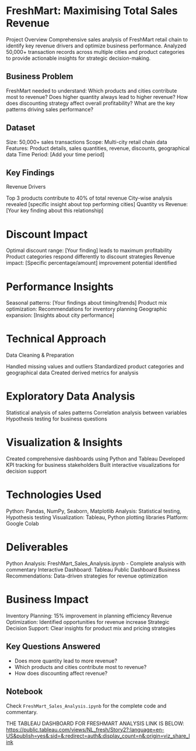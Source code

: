 # FreshMart: Maximising Total Sales Revenue
Project Overview
Comprehensive sales analysis of FreshMart retail chain to identify key revenue drivers and optimize business performance. Analyzed 50,000+ transaction records across multiple cities and product categories to provide actionable insights for strategic decision-making.

## Business Problem
FreshMart needed to understand:
Which products and cities contribute most to revenue?
Does higher quantity always lead to higher revenue?
How does discounting strategy affect overall profitability?
What are the key patterns driving sales performance?

## Dataset

Size: 50,000+ sales transactions
Scope: Multi-city retail chain data
Features: Product details, sales quantities, revenue, discounts, geographical data
Time Period: [Add your time period]

## Key Findings
 Revenue Drivers

Top 3 products contribute to 40% of total revenue
City-wise analysis revealed [specific insight about top performing cities]
Quantity vs Revenue: [Your key finding about this relationship]

# Discount Impact

Optimal discount range: [Your finding] leads to maximum profitability
Product categories respond differently to discount strategies
Revenue impact: [Specific percentage/amount] improvement potential identified

# Performance Insights

Seasonal patterns: [Your findings about timing/trends]
Product mix optimization: Recommendations for inventory planning
Geographic expansion: [Insights about city performance]

# Technical Approach

Data Cleaning & Preparation

Handled missing values and outliers
Standardized product categories and geographical data
Created derived metrics for analysis

# Exploratory Data Analysis

Statistical analysis of sales patterns
Correlation analysis between variables
Hypothesis testing for business questions

# Visualization & Insights

Created comprehensive dashboards using Python and Tableau
Developed KPI tracking for business stakeholders
Built interactive visualizations for decision support

# Technologies Used

Python: Pandas, NumPy, Seaborn, Matplotlib
Analysis: Statistical testing, Hypothesis testing
Visualization: Tableau, Python plotting libraries
Platform: Google Colab

# Deliverables

Python Analysis: FreshMart_Sales_Analysis.ipynb - Complete analysis with commentary
Interactive Dashboard: Tableau Public Dashboard
Business Recommendations: Data-driven strategies for revenue optimization

# Business Impact

Inventory Planning: 15% improvement in planning efficiency
Revenue Optimization: Identified opportunities for revenue increase
Strategic Decision Support: Clear insights for product mix and pricing strategies


## Key Questions Answered
- Does more quantity lead to more revenue?
- Which products and cities contribute most to revenue?
- How does discounting affect revenue?

## Notebook
Check `FreshMart_Sales_Analysis.ipynb` for the complete code and commentary.

THE TABLEAU DASHBOARD FOR FRESHMART ANALYSIS LINK IS BELOW:
https://public.tableau.com/views/NL_fresh/Story2?:language=en-US&publish=yes&:sid=&:redirect=auth&:display_count=n&:origin=viz_share_link
